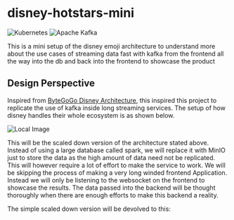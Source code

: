 # disney-hotstars-mini

![Kubernetes](https://img.shields.io/badge/kubernetes-%23326ce5.svg?style=for-the-badge&logo=kubernetes&logoColor=white)
![Apache Kafka](https://img.shields.io/badge/Apache%20Kafka-000?style=for-the-badge&logo=apachekafka)

This is a mini setup of the disney emoji architecture to understand more about the use cases of streaming data fast with kafka from the frontend all the way into the db and back into the frontend to showcase the product


## Design Perspective

Inspired from [ByteGoGo Disney Architecture](https://www.youtube.com/watch?v=UN1kW5AHid4), this inspired this project to replicate the use of kafka inside long streaming services. The setup of how disney handles their whole ecosystem is as shown below.

![Local Image](images/local-image.jpg)

This will be the scaled down version of the architecture stated above. Instead of using a large database called spark, we will replace it with MinIO just to store the data as the high amount of data need not be replicated. This will however require a lot of effort to make the service to work. We will be skipping the process of making a very long winded frontend Application. Instead we will only be listening to the websocket on the frontend to showcase the results. The data passed into the backend will be thought thoroughly when there are enough efforts to make this backend a reality.


The simple scaled down version will be devolved to this:


